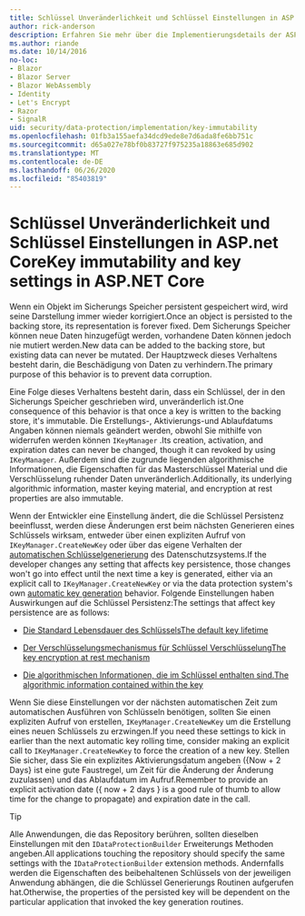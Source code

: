 ```yaml
---
title: Schlüssel Unveränderlichkeit und Schlüssel Einstellungen in ASP.net Core
author: rick-anderson
description: Erfahren Sie mehr über die Implementierungsdetails der ASP.net Core Datenschutz schlüsselimmuability-APIs.
ms.author: riande
ms.date: 10/14/2016
no-loc:
- Blazor
- Blazor Server
- Blazor WebAssembly
- Identity
- Let's Encrypt
- Razor
- SignalR
uid: security/data-protection/implementation/key-immutability
ms.openlocfilehash: 01fb3a155aefa34dcd9ede8e7d6ada8fe6bb751c
ms.sourcegitcommit: d65a027e78bf0b83727f975235a18863e685d902
ms.translationtype: MT
ms.contentlocale: de-DE
ms.lasthandoff: 06/26/2020
ms.locfileid: "85403819"
---
```

# <a name="key-immutability-and-key-settings-in-aspnet-core"></a><span data-ttu-id="c723d-103">Schlüssel Unveränderlichkeit und Schlüssel Einstellungen in ASP.net Core</span><span class="sxs-lookup"><span data-stu-id="c723d-103">Key immutability and key settings in ASP.NET Core</span></span>

<span data-ttu-id="c723d-104">Wenn ein Objekt im Sicherungs Speicher persistent gespeichert wird, wird seine Darstellung immer wieder korrigiert.</span><span class="sxs-lookup"><span data-stu-id="c723d-104">Once an object is persisted to the backing store, its representation is forever fixed.</span></span> <span data-ttu-id="c723d-105">Dem Sicherungs Speicher können neue Daten hinzugefügt werden, vorhandene Daten können jedoch nie mutiert werden.</span><span class="sxs-lookup"><span data-stu-id="c723d-105">New data can be added to the backing store, but existing data can never be mutated.</span></span> <span data-ttu-id="c723d-106">Der Hauptzweck dieses Verhaltens besteht darin, die Beschädigung von Daten zu verhindern.</span><span class="sxs-lookup"><span data-stu-id="c723d-106">The primary purpose of this behavior is to prevent data corruption.</span></span>

<span data-ttu-id="c723d-107">Eine Folge dieses Verhaltens besteht darin, dass ein Schlüssel, der in den Sicherungs Speicher geschrieben wird, unveränderlich ist.</span><span class="sxs-lookup"><span data-stu-id="c723d-107">One consequence of this behavior is that once a key is written to the backing store, it's immutable.</span></span> <span data-ttu-id="c723d-108">Die Erstellungs-, Aktivierungs-und Ablaufdatums Angaben können niemals geändert werden, obwohl Sie mithilfe von widerrufen werden können `IKeyManager` .</span><span class="sxs-lookup"><span data-stu-id="c723d-108">Its creation, activation, and expiration dates can never be changed, though it can revoked by using `IKeyManager`.</span></span> <span data-ttu-id="c723d-109">Außerdem sind die zugrunde liegenden algorithmische Informationen, die Eigenschaften für das Masterschlüssel Material und die Verschlüsselung ruhender Daten unveränderlich.</span><span class="sxs-lookup"><span data-stu-id="c723d-109">Additionally, its underlying algorithmic information, master keying material, and encryption at rest properties are also immutable.</span></span>

<span data-ttu-id="c723d-110">Wenn der Entwickler eine Einstellung ändert, die die Schlüssel Persistenz beeinflusst, werden diese Änderungen erst beim nächsten Generieren eines Schlüssels wirksam, entweder über einen expliziten Aufruf von `IKeyManager.CreateNewKey` oder über das eigene Verhalten der [automatischen Schlüsselgenerierung](xref:security/data-protection/implementation/key-management#data-protection-implementation-key-management) des Datenschutzsystems.</span><span class="sxs-lookup"><span data-stu-id="c723d-110">If the developer changes any setting that affects key persistence, those changes won't go into effect until the next time a key is generated, either via an explicit call to `IKeyManager.CreateNewKey` or via the data protection system's own [automatic key generation](xref:security/data-protection/implementation/key-management#data-protection-implementation-key-management) behavior.</span></span> <span data-ttu-id="c723d-111">Folgende Einstellungen haben Auswirkungen auf die Schlüssel Persistenz:</span><span class="sxs-lookup"><span data-stu-id="c723d-111">The settings that affect key persistence are as follows:</span></span>

* [<span data-ttu-id="c723d-112">Die Standard Lebensdauer des Schlüssels</span><span class="sxs-lookup"><span data-stu-id="c723d-112">The default key lifetime</span></span>](xref:security/data-protection/implementation/key-management#data-protection-implementation-key-management)

* [<span data-ttu-id="c723d-113">Der Verschlüsselungsmechanismus für Schlüssel Verschlüsselung</span><span class="sxs-lookup"><span data-stu-id="c723d-113">The key encryption at rest mechanism</span></span>](xref:security/data-protection/implementation/key-encryption-at-rest)

* [<span data-ttu-id="c723d-114">Die algorithmischen Informationen, die im Schlüssel enthalten sind.</span><span class="sxs-lookup"><span data-stu-id="c723d-114">The algorithmic information contained within the key</span></span>](xref:security/data-protection/configuration/overview#changing-algorithms-with-usecryptographicalgorithms)

<span data-ttu-id="c723d-115">Wenn Sie diese Einstellungen vor der nächsten automatischen Zeit zum automatischen Ausführen von Schlüsseln benötigen, sollten Sie einen expliziten Aufruf von erstellen, `IKeyManager.CreateNewKey` um die Erstellung eines neuen Schlüssels zu erzwingen.</span><span class="sxs-lookup"><span data-stu-id="c723d-115">If you need these settings to kick in earlier than the next automatic key rolling time, consider making an explicit call to `IKeyManager.CreateNewKey` to force the creation of a new key.</span></span> <span data-ttu-id="c723d-116">Stellen Sie sicher, dass Sie ein explizites Aktivierungsdatum angeben ({Now + 2 Days} ist eine gute Faustregel, um Zeit für die Änderung der Änderung zuzulassen) und das Ablaufdatum im Aufruf.</span><span class="sxs-lookup"><span data-stu-id="c723d-116">Remember to provide an explicit activation date ({ now + 2 days } is a good rule of thumb to allow time for the change to propagate) and expiration date in the call.</span></span>

>[!TIP]
> <span data-ttu-id="c723d-117">Alle Anwendungen, die das Repository berühren, sollten dieselben Einstellungen mit den `IDataProtectionBuilder` Erweiterungs Methoden angeben.</span><span class="sxs-lookup"><span data-stu-id="c723d-117">All applications touching the repository should specify the same settings with the `IDataProtectionBuilder` extension methods.</span></span> <span data-ttu-id="c723d-118">Andernfalls werden die Eigenschaften des beibehaltenen Schlüssels von der jeweiligen Anwendung abhängen, die die Schlüssel Generierungs Routinen aufgerufen hat.</span><span class="sxs-lookup"><span data-stu-id="c723d-118">Otherwise, the properties of the persisted key will be dependent on the particular application that invoked the key generation routines.</span></span>

